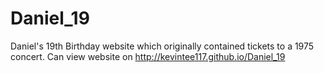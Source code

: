 # Daniel_19
Daniel's 19th Birthday website which originally contained tickets to a 1975 concert. 
Can view website on http://kevintee117.github.io/Daniel_19
